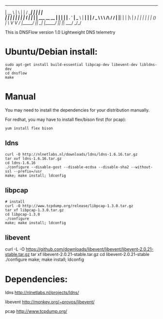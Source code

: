   _____    _   _    _____   ______   _                    
 |  __ \  | \ | |  / ____| |  ____| | |                   
 | |  | | |  \| | | (___   | |__    | |   ___   __      __
 | |  | | | . ` |  \___ \  |  __|   | |  / _ \  \ \ /\ / /
 | |__| | | |\  |  ____) | | |      | | | (_) |  \ V  V / 
 |_____/  |_| \_| |_____/  |_|      |_|  \___/    \_/\_/  
                                                          

This is DNSFlow version 1.0
Lightweight DNS telemetry

# Ubuntu/Debian install:
```
sudo apt-get install build-essential libpcap-dev libevent-dev libldns-dev
cd dnsflow
make
```

# Manual
You may need to install the dependencies for your distribution manually.

For redhat, you may have to install flex/bison first (for pcap):
```
yum install flex bison
```

## ldns

```
curl -O http://nlnetlabs.nl/downloads/ldns/ldns-1.6.16.tar.gz
tar xvf ldns-1.6.16.tar.gz
cd ldns-1.6.16
./configure --disable-gost --disable-ecdsa --disable-sha2 --without-ssl --prefix=/usr
make; make install; ldconfig
```

## libpcap

```
# install
curl -O http://www.tcpdump.org/release/libpcap-1.3.0.tar.gz
tar xf libpcap-1.3.0.tar.gz
cd libpcap-1.3.0
./configure
make; make install; ldconfig
```

## libevent
curl -L -O https://github.com/downloads/libevent/libevent/libevent-2.0.21-stable.tar.gz
tar xf libevent-2.0.21-stable.tar.gz
cd libevent-2.0.21-stable
./configure
make; make install; ldconfig

# Dependencies:

ldns
http://nlnetlabs.nl/projects/ldns/

libevent
http://monkey.org/~provos/libevent/

pcap
http://www.tcpdump.org/


